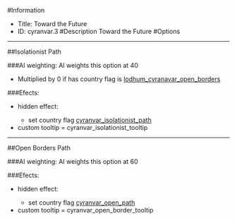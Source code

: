 #Information
 - Title: Toward the Future
 - ID: cyranvar.3
#Description
Toward the Future
#Options

___
##Isolationist Path

###AI weighting:
AI weights this option at 40
 - Multiplied by 0 if has country flag is [lodhum_cyranavar_open_borders](../flags/lodhum_cyranavar_open_borders.md)


###Efects:<ul><li>hidden effect:</li><ul><li>set country flag [cyranvar_isolationist_path](../flags/cyranvar_isolationist_path.md)</li></ul><li>custom tooltip = cyranvar_isolationist_tooltip</li></ul>

___
##Open Borders Path

###AI weighting:
AI weights this option at 60


###Efects:<ul><li>hidden effect:</li><ul><li>set country flag [cyranvar_open_path](../flags/cyranvar_open_path.md)</li></ul><li>custom tooltip = cyranvar_open_border_tooltip</li></ul>
